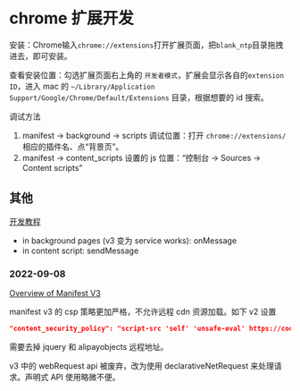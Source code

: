 # chrome 扩展开发

安装：Chrome输入`chrome://extensions`打开扩展页面，把`blank_ntp`目录拖拽进去，即可安装。

查看安装位置：勾选扩展页面右上角的 `开发者模式`，扩展会显示各自的`extension ID`，进入 mac 的
`~/Library/Application Support/Google/Chrome/Default/Extensions` 目录，根据想要的 id 搜索。

调试方法

1. manifest -> background -> scripts 调试位置：打开 `chrome://extensions/` 相应的插件名、点“背景页”。
2. manifest -> content_scripts 设置的 js 位置：“控制台 -> Sources -> Content scripts”

## 其他

[开发教程](https://developer.chrome.com/extensions/getstarted)

- in background pages (v3 变为 service works): onMessage
- in content script: sendMessage

### 2022-09-08

[Overview of Manifest V3](https://developer.chrome.com/docs/extensions/mv3/intro/mv3-overview/)

manifest v3 的 csp 策略更加严格，不允许远程 cdn 资源加载。如下 v2 设置

```json
"content_security_policy": "script-src 'self' 'unsafe-eval' https://code.jquery.com https://gw.alipayobjects.com; object-src 'self'",
```

需要去掉 jquery 和 alipayobjects 远程地址。

v3 中的 webRequest api 被废弃，改为使用 declarativeNetRequest 来处理请求。声明式 API 使用略微不便。
